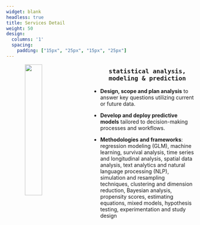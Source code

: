 ```yaml
---
widget: blank
headless: true
title: Services Detail
weight: 50
design:
  columns: '1'
  spacing:
    padding: ["15px", "25px", "15px", "25px"]
---
```


<img align="left" width="30%" height="30%" src="/media/consulting_statistics.png" hspace = "10%"/>

<h3 style="text-align: center; font-family: Lucida Console, monospace;"><strong>statistical analysis, modeling & prediction</strong></h3>

* <strong>Design, scope and plan analysis</strong> to answer key questions utilizing current or future data.

* <strong>Develop and deploy predictive models</strong> tailored to decision-making processes and workflows.

* <strong>Methodologies and frameworks</strong>: regression modeling (GLM), machine learning, survival analysis, time series and longitudinal analysis, spatial data analysis, text analytics and natural language processing (NLP), simulation and resampling techniques, clustering and dimension reduction, Bayesian analysis, propensity scores, estimating equations, mixed models, hypothesis testing, experimentation and study design